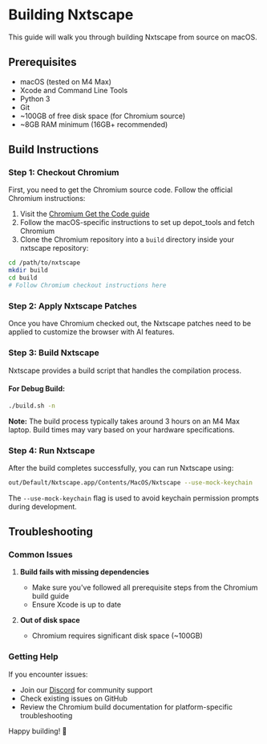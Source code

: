 # Building Nxtscape

This guide will walk you through building Nxtscape from source on macOS.

## Prerequisites

- macOS (tested on M4 Max)
- Xcode and Command Line Tools
- Python 3
- Git
- ~100GB of free disk space (for Chromium source)
- ~8GB RAM minimum (16GB+ recommended)

## Build Instructions

### Step 1: Checkout Chromium

First, you need to get the Chromium source code. Follow the official Chromium instructions:

1. Visit the [Chromium Get the Code guide](https://www.chromium.org/developers/how-tos/get-the-code/)
2. Follow the macOS-specific instructions to set up depot_tools and fetch Chromium
3. Clone the Chromium repository into a `build` directory inside your nxtscape repository:

```bash
cd /path/to/nxtscape
mkdir build
cd build
# Follow Chromium checkout instructions here
```

### Step 2: Apply Nxtscape Patches

Once you have Chromium checked out, the Nxtscape patches need to be applied to customize the browser with AI features.

### Step 3: Build Nxtscape

Nxtscape provides a build script that handles the compilation process.

#### For Debug Build:
```bash
./build.sh -n
```
**Note:** The build process typically takes around 3 hours on an M4 Max laptop. Build times may vary based on your hardware specifications.

### Step 4: Run Nxtscape

After the build completes successfully, you can run Nxtscape using:

```bash
out/Default/Nxtscape.app/Contents/MacOS/Nxtscape --use-mock-keychain
```

The `--use-mock-keychain` flag is used to avoid keychain permission prompts during development.

## Troubleshooting

### Common Issues

1. **Build fails with missing dependencies**
   - Make sure you've followed all prerequisite steps from the Chromium build guide
   - Ensure Xcode is up to date

2. **Out of disk space**
   - Chromium requires significant disk space (~100GB)

### Getting Help

If you encounter issues:
- Join our [Discord](https://discord.gg/YKwjt5vuKr) for community support
- Check existing issues on GitHub
- Review the Chromium build documentation for platform-specific troubleshooting


Happy building! 🚀
